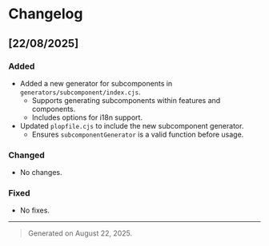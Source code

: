 # Changelog

## [22/08/2025]

### Added
- Added a new generator for subcomponents in `generators/subcomponent/index.cjs`.
  - Supports generating subcomponents within features and components.
  - Includes options for i18n support.
- Updated `plopfile.cjs` to include the new subcomponent generator.
  - Ensures `subcomponentGenerator` is a valid function before usage.

### Changed
- No changes.

### Fixed
- No fixes.

---

> Generated on August 22, 2025.
